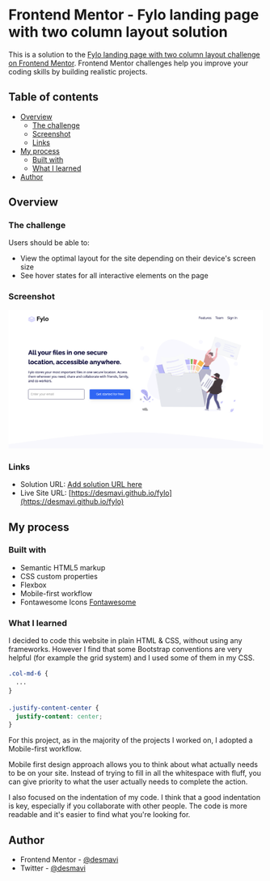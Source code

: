 # Frontend Mentor - Fylo landing page with two column layout solution

This is a solution to the [Fylo landing page with two column layout challenge on Frontend Mentor](https://www.frontendmentor.io/challenges/fylo-landing-page-with-two-column-layout-5ca5ef041e82137ec91a50f5). Frontend Mentor challenges help you improve your coding skills by building realistic projects. 

## Table of contents

- [Overview](#overview)
  - [The challenge](#the-challenge)
  - [Screenshot](#screenshot)
  - [Links](#links)
- [My process](#my-process)
  - [Built with](#built-with)
  - [What I learned](#what-i-learned)
- [Author](#author)



## Overview

### The challenge

Users should be able to:

- View the optimal layout for the site depending on their device's screen size
- See hover states for all interactive elements on the page

### Screenshot

![](./screenshot.png)


### Links

- Solution URL: [Add solution URL here](https://desmavi.github.io/fylo)
- Live Site URL: [https://desmavi.github.io/fylo](https://desmavi.github.io/fylo)

## My process

### Built with

- Semantic HTML5 markup
- CSS custom properties
- Flexbox
- Mobile-first workflow
- Fontawesome Icons [Fontawesome](https://fontawesome.com)


### What I learned

I decided to code this website in plain HTML & CSS, without using any frameworks. 
However I find that some Bootstrap conventions are  very helpful (for example the grid system) and I used some of them in my CSS.


```css
.col-md-6 {
  ...
}

.justify-content-center {
  justify-content: center;
}
```

For this project, as in the majority of the projects I worked on, I adopted a Mobile-first workflow.

Mobile first design approach allows you to think about what actually needs to be on your site. Instead of trying to fill in all the whitespace with fluff, you can give priority to what the user actually needs to complete the action.


I also focused on the indentation of my code.
I think that a good indentation is key, especially if you collaborate with other people.
The code is more readable and it's easier to find what you're looking for.


## Author

- Frontend Mentor - [@desmavi](https://www.frontendmentor.io/profile/desmavi)
- Twitter - [@desmavi](https://twitter.com/desmavi)

